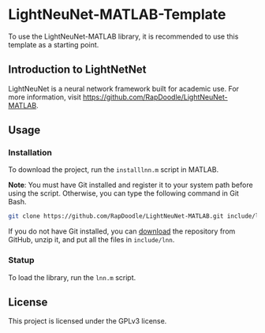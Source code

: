 # LightNeuNet-MATLAB-Template

To use the LightNeuNet-MATLAB library, it is recommended to use this template as a starting point.

## Introduction to LightNetNet

LightNeuNet is a neural network framework built for academic use. For more information, visit https://github.com/RapDoodle/LightNeuNet-MATLAB.

## Usage

### Installation

To download the project, run the `installlnn.m` script in MATLAB.

**Note**: You must have Git installed and register it to your system path before using the script. Otherwise, you can type the following command in  Git Bash.

```bash
git clone https://github.com/RapDoodle/LightNeuNet-MATLAB.git include/lnn
```

If you do not have Git installed, you can [download](https://github.com/RapDoodle/LightNeuNet-MATLAB) the repository from GitHub, unzip it, and put all the files in `include/lnn`.

### Statup

To load the library, run the `lnn.m` script.

## License
This project is licensed under the GPLv3 license.